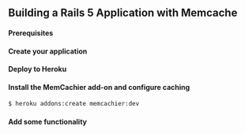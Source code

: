 ## Building a Rails 5 Application with Memcache

#### Prerequisites

#### Create your application

#### Deploy to Heroku

#### Install the MemCachier add-on and configure caching
```bash
$ heroku addons:create memcachier:dev
```

#### Add some functionality